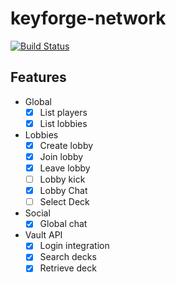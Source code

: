 # keyforge-network

[![Build Status](https://dev.azure.com/TeamNeutronShark/keyforge-network/_apis/build/status/team-neutron-shark.keyforge-network?branchName=master)](https://dev.azure.com/TeamNeutronShark/keyforge-network/_build/latest?definitionId=5&branchName=master)

## Features

* Global
  - [x] List players
  - [x] List lobbies
* Lobbies
  - [x] Create lobby
  - [x] Join lobby
  - [x] Leave lobby
  - [ ] Lobby kick
  - [x] Lobby Chat
  - [ ] Select Deck
* Social
  - [x] Global chat
* Vault API
  - [x] Login integration
  - [x] Search decks
  - [x] Retrieve deck
